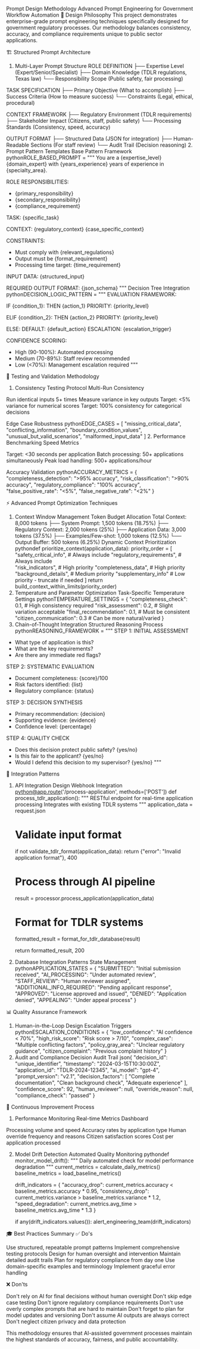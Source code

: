 Prompt Design Methodology
Advanced Prompt Engineering for Government Workflow Automation
🎯 Design Philosophy
This project demonstrates enterprise-grade prompt engineering techniques specifically designed for government regulatory processes. Our methodology balances consistency, accuracy, and compliance requirements unique to public sector applications.

🏗️ Structured Prompt Architecture
1. Multi-Layer Prompt Structure
ROLE DEFINITION
├── Expertise Level (Expert/Senior/Specialist)
├── Domain Knowledge (TDLR regulations, Texas law)
└── Responsibility Scope (Public safety, fair processing)

TASK SPECIFICATION
├── Primary Objective (What to accomplish)
├── Success Criteria (How to measure success)
└── Constraints (Legal, ethical, procedural)

CONTEXT FRAMEWORK
├── Regulatory Environment (TDLR requirements)
├── Stakeholder Impact (Citizens, staff, public safety)
└── Processing Standards (Consistency, speed, accuracy)

OUTPUT FORMAT
├── Structured Data (JSON for integration)
├── Human-Readable Sections (For staff review)
└── Audit Trail (Decision reasoning)
2. Prompt Pattern Templates
Base Pattern Framework
pythonROLE_BASED_PROMPT = """
You are a {expertise_level} {domain_expert} with {years_experience} years of experience in {specialty_area}.

ROLE RESPONSIBILITIES:
- {primary_responsibility}
- {secondary_responsibility}
- {compliance_requirement}

TASK: {specific_task}

CONTEXT:
{regulatory_context}
{case_specific_context}

CONSTRAINTS:
- Must comply with {relevant_regulations}
- Output must be {format_requirement}
- Processing time target: {time_requirement}

INPUT DATA:
{structured_input}

REQUIRED OUTPUT FORMAT:
{json_schema}
"""
Decision Tree Integration
pythonDECISION_LOGIC_PATTERN = """
EVALUATION FRAMEWORK:

IF {condition_1}:
    THEN {action_1}
    PRIORITY: {priority_level}

ELIF {condition_2}:
    THEN {action_2}
    PRIORITY: {priority_level}

ELSE:
    DEFAULT: {default_action}
    ESCALATION: {escalation_trigger}

CONFIDENCE SCORING:
- High (90-100%): Automated processing
- Medium (70-89%): Staff review recommended  
- Low (<70%): Management escalation required
"""

🧪 Testing and Validation Methodology
1. Consistency Testing Protocol
Multi-Run Consistency

Run identical inputs 5+ times
Measure variance in key outputs
Target: <5% variance for numerical scores
Target: 100% consistency for categorical decisions

Edge Case Robustness
pythonEDGE_CASES = [
    "missing_critical_data",
    "conflicting_information", 
    "boundary_condition_values",
    "unusual_but_valid_scenarios",
    "malformed_input_data"
]
2. Performance Benchmarking
Speed Metrics

Target: <30 seconds per application
Batch processing: 50+ applications simultaneously
Peak load handling: 500+ applications/hour

Accuracy Validation
pythonACCURACY_METRICS = {
    "completeness_detection": ">95% accuracy",
    "risk_classification": ">90% accuracy", 
    "regulatory_compliance": "100% accuracy",
    "false_positive_rate": "<5%",
    "false_negative_rate": "<2%"
}

⚡ Advanced Prompt Optimization Techniques
1. Context Window Management
Token Budget Allocation
Total Context: 8,000 tokens
├── System Prompt: 1,500 tokens (18.75%)
├── Regulatory Context: 2,000 tokens (25%)
├── Application Data: 3,000 tokens (37.5%)
├── Examples/Few-shot: 1,000 tokens (12.5%)
└── Output Buffer: 500 tokens (6.25%)
Dynamic Context Prioritization
pythondef prioritize_context(application_data):
    priority_order = [
        "safety_critical_info",      # Always include
        "regulatory_requirements",   # Always include  
        "risk_indicators",          # High priority
        "completeness_data",        # High priority
        "background_details",       # Medium priority
        "supplementary_info"        # Low priority - truncate if needed
    ]
    return build_context_within_limits(priority_order)
2. Temperature and Parameter Optimization
Task-Specific Temperature Settings
pythonTEMPERATURE_SETTINGS = {
    "completeness_check": 0.1,    # High consistency required
    "risk_assessment": 0.2,       # Slight variation acceptable
    "final_recommendation": 0.1,   # Must be consistent
    "citizen_communication": 0.3   # Can be more natural/varied
}
3. Chain-of-Thought Integration
Structured Reasoning Process
pythonREASONING_FRAMEWORK = """
STEP 1: INITIAL ASSESSMENT
- What type of application is this?
- What are the key requirements?
- Are there any immediate red flags?

STEP 2: SYSTEMATIC EVALUATION  
- Document completeness: {score}/100
- Risk factors identified: {list}
- Regulatory compliance: {status}

STEP 3: DECISION SYNTHESIS
- Primary recommendation: {decision}
- Supporting evidence: {evidence}
- Confidence level: {percentage}

STEP 4: QUALITY CHECK
- Does this decision protect public safety? {yes/no}
- Is this fair to the applicant? {yes/no}  
- Would I defend this decision to my supervisor? {yes/no}
"""

🔄 Integration Patterns
1. API Integration Design
Webhook Integration
python@app.route('/process-application', methods=['POST'])
def process_tdlr_application():
    """
    RESTful endpoint for real-time application processing
    Integrates with existing TDLR systems
    """
    application_data = request.json
    
    # Validate input format
    if not validate_tdlr_format(application_data):
        return {"error": "Invalid application format"}, 400
    
    # Process through AI pipeline
    result = processor.process_application(application_data)
    
    # Format for TDLR systems
    formatted_result = format_for_tdlr_database(result)
    
    return formatted_result, 200
2. Database Integration Patterns
State Management
pythonAPPLICATION_STATES = {
    "SUBMITTED": "Initial submission received",
    "AI_PROCESSING": "Under automated review", 
    "STAFF_REVIEW": "Human reviewer assigned",
    "ADDITIONAL_INFO_REQUIRED": "Pending applicant response",
    "APPROVED": "License approved and issued",
    "DENIED": "Application denied",
    "APPEALING": "Under appeal process"
}

📊 Quality Assurance Framework
1. Human-in-the-Loop Design
Escalation Triggers
pythonESCALATION_CONDITIONS = {
    "low_confidence": "AI confidence < 70%",
    "high_risk_score": "Risk score > 7/10", 
    "complex_case": "Multiple conflicting factors",
    "policy_gray_area": "Unclear regulatory guidance",
    "citizen_complaint": "Previous complaint history"
}
2. Audit and Compliance
Decision Audit Trail
json{
    "decision_id": "unique_identifier",
    "timestamp": "2024-03-15T10:30:00Z",
    "application_id": "TDLR-2024-12345", 
    "ai_model": "gpt-4",
    "prompt_version": "v2.1",
    "decision_factors": [
        "Complete documentation",
        "Clean background check",
        "Adequate experience"
    ],
    "confidence_score": 92,
    "human_reviewer": null,
    "override_reason": null,
    "compliance_check": "passed"
}

🚀 Continuous Improvement Process
1. Performance Monitoring
Real-time Metrics Dashboard

Processing volume and speed
Accuracy rates by application type
Human override frequency and reasons
Citizen satisfaction scores
Cost per application processed

2. Model Drift Detection
Automated Quality Monitoring
pythondef monitor_model_drift():
    """
    Daily automated check for model performance degradation
    """
    current_metrics = calculate_daily_metrics()
    baseline_metrics = load_baseline_metrics()
    
    drift_indicators = {
        "accuracy_drop": current_metrics.accuracy < baseline_metrics.accuracy * 0.95,
        "consistency_drop": current_metrics.variance > baseline_metrics.variance * 1.2,
        "speed_degradation": current_metrics.avg_time > baseline_metrics.avg_time * 1.3
    }
    
    if any(drift_indicators.values()):
        alert_engineering_team(drift_indicators)

🎓 Best Practices Summary
✅ Do's

Use structured, repeatable prompt patterns
Implement comprehensive testing protocols
Design for human oversight and intervention
Maintain detailed audit trails
Plan for regulatory compliance from day one
Use domain-specific examples and terminology
Implement graceful error handling

❌ Don'ts

Don't rely on AI for final decisions without human oversight
Don't skip edge case testing
Don't ignore regulatory compliance requirements
Don't use overly complex prompts that are hard to maintain
Don't forget to plan for model updates and versioning
Don't assume AI outputs are always correct
Don't neglect citizen privacy and data protection


This methodology ensures that AI-assisted government processes maintain the highest standards of accuracy, fairness, and public accountability.

